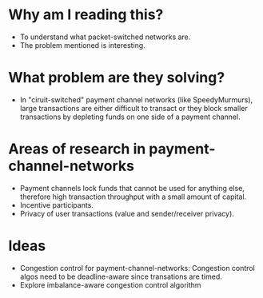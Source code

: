 # Why am I reading this?
- To understand what packet-switched networks are.
- The problem mentioned is interesting.

# What problem are they solving?
- In "ciruit-switched" payment channel networks (like SpeedyMurmurs), large transactions are either difficult to transact or they block smaller transactions by depleting funds on one side of a payment channel.

# Areas of research in payment-channel-networks
- Payment channels lock funds that cannot be used for anything else, therefore high transaction throughput with a small amount of capital.
- Incentive participants.
- Privacy of user transactions (value and sender/receiver privacy).

# Ideas
- Congestion control for payment-channel-networks: Congestion control algos need to be deadline-aware since transations are timed.
- Explore imbalance-aware congestion control algorithm

